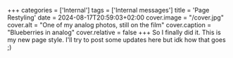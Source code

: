 +++
categories = ['Internal']
tags = ['Internal messages']
title = 'Page Restyling'
date = 2024-08-17T20:59:03+02:00
cover.image = "/cover.jpg"
cover.alt = "One of my analog photos, still on the film"
cover.caption = "Blueberries in analog"
cover.relative = false 
+++
So I finally did it. This is my new page style. I'll try to post some updates here but idk how that goes ;)
